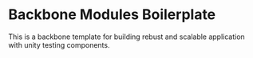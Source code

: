# Backbone Modules Boilerplate

This is a backbone template for building rebust and scalable application with unity testing components.
